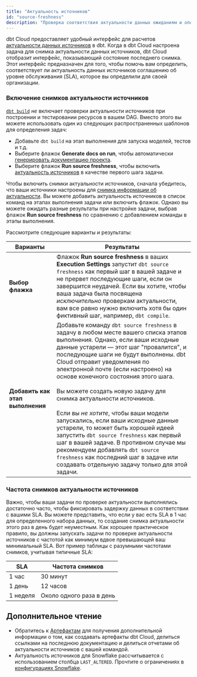 ```yaml
---
title: "Актуальность источников"
id: "source-freshness"
description: "Проверка соответствия актуальности данных ожиданиям и оповещение в случае устаревания."
---
```


dbt Cloud предоставляет удобный интерфейс для расчетов [актуальности данных источников](/docs/build/sources#source-data-freshness) в dbt. Когда в dbt Cloud настроена задача для снимка актуальности данных источников, dbt Cloud отобразит интерфейс, показывающий состояние последнего снимка. Этот интерфейс предназначен для того, чтобы помочь вам определить, соответствует ли актуальность данных источников соглашению об уровне обслуживания (SLA), которое вы определили для своей организации.

<Lightbox src="/img/docs/dbt-cloud/using-dbt-cloud/data-sources-next.png" title="Источники данных в dbt Cloud"/>

### Включение снимков актуальности источников

[`dbt build`](/reference/commands/build) _не_ включает проверки актуальности источников при построении и тестировании ресурсов в вашем DAG. Вместо этого вы можете использовать один из следующих распространенных шаблонов для определения задач:
- Добавьте `dbt build` на этап выполнения для запуска моделей, тестов и т.д.
- Выберите флажок **Generate docs on run**, чтобы автоматически [генерировать документацию проекта](/docs/collaborate/build-and-view-your-docs).
- Выберите флажок **Run source freshness**, чтобы включить [актуальность источников](#checkbox) в качестве первого шага задачи.

<Lightbox src="/img/docs/dbt-cloud/select-source-freshness.png" title="Выбор актуальности источников"/>

Чтобы включить снимки актуальности источников, сначала убедитесь, что ваши источники настроены для [снимка информации об актуальности](/docs/build/sources#source-data-freshness). Вы можете добавить актуальность источников в список команд на этапах выполнения задачи или включить флажок. Однако вы можете ожидать разные результаты при настройке задачи, выбрав флажок **Run source freshness** по сравнению с добавлением команды в этапы выполнения.

Рассмотрите следующие варианты и результаты:

| Варианты | Результаты |
|--------| ------- |
|  **Выбор флажка <a id="checkbox"></a>** | Флажок **Run source freshness** в ваших **Execution Settings** запустит `dbt source freshness` как первый шаг в вашей задаче и не прервет последующие шаги, если он завершится неудачей. Если вы хотите, чтобы ваша задача была посвящена *исключительно* проверкам актуальности, вам все равно нужно включить хотя бы один фиктивный шаг, например, `dbt compile`. |
| **Добавить как этап выполнения** | Добавьте команду `dbt source freshness` в задачу в любом месте вашего списка этапов выполнения. Однако, если ваши исходные данные устарели &mdash; этот шаг "провалится", и последующие шаги не будут выполнены. dbt Cloud отправит уведомления по электронной почте (если настроено) на основе конечного состояния этого шага. <br /><br /> Вы можете создать новую задачу для снимка актуальности источников. <br /><br /> Если вы *не хотите*, чтобы ваши модели запускались, если ваши исходные данные устарели, то может быть хорошей идеей запустить `dbt source freshness` как первый шаг в вашей задаче. В противном случае мы рекомендуем добавлять `dbt source freshness` как последний шаг в задаче или создавать отдельную задачу только для этой задачи.  |

<Lightbox src="/img/docs/dbt-cloud/using-dbt-cloud/job-step-source-freshness.png" title="Добавление шага для снимка актуальности источников"/>

### Частота снимков актуальности источников
Важно, чтобы ваши задачи по проверке актуальности выполнялись достаточно часто, чтобы фиксировать задержку данных в соответствии с вашими SLA. Вы можете представить, что если у вас есть SLA в 1 час для определенного набора данных, то создание снимка актуальности этого <Term id="table" /> раз в день будет неуместным. Как хорошее практическое правило, вы должны запускать задачи по проверке актуальности источников с частотой как минимум вдвое превышающей ваш минимальный SLA. Вот пример таблицы с разумными частотами снимков, учитывая типичные SLA:

| SLA | Частота снимков |
| --- | ------------------ |
| 1 час | 30 минут |
| 1 день | 12 часов |
| 1 неделя | Около одного раза в день |

## Дополнительное чтение

- Обратитесь к [Артефактам](/docs/deploy/artifacts) для получения дополнительной информации о том, как создавать артефакты dbt Cloud, делиться ссылками на последнюю документацию и делиться отчетами об актуальности источников с вашей командой.
- Актуальность источников для Snowflake рассчитывается с использованием столбца `LAST_ALTERED`. Прочтите о ограничениях в [конфигурациях Snowflake](/reference/resource-configs/snowflake-configs#source-freshness-known-limitation).